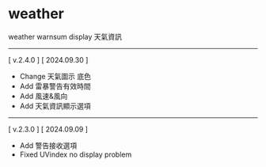 # weather
weather warnsum display 天氣資訊  
___
[ v.2.4.0 ] [ 2024.09.30 ]
- Change 天氣圖示 底色
- Add 雷暴警告有效時間
- Add 風速&風向
- Add 天氣資訊顯示選項
___
[ v.2.3.0 ] [ 2024.09.09 ]
- Add 警告接收選項
- Fixed UVindex no display problem

